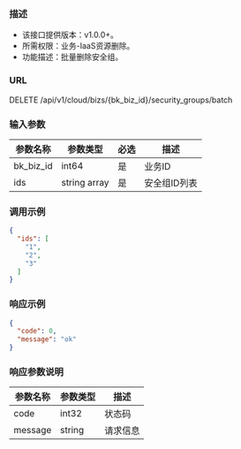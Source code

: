 ### 描述

- 该接口提供版本：v1.0.0+。
- 所需权限：业务-IaaS资源删除。
- 功能描述：批量删除安全组。

### URL

DELETE /api/v1/cloud/bizs/{bk_biz_id}/security_groups/batch

### 输入参数

| 参数名称        | 参数类型         | 必选    | 描述       |
|-------------|--------------|-------|----------|
| bk_biz_id   | int64        | 是     | 业务ID     |
| ids         | string array | 是     | 安全组ID列表  |

### 调用示例

```json
{
  "ids": [
    "1",
    "2",
    "3"
  ]
}
```

### 响应示例

```json
{
  "code": 0,
  "message": "ok"
}
```

### 响应参数说明

| 参数名称    | 参数类型   | 描述   |
|---------|--------|------|
| code    | int32  | 状态码  |
| message | string | 请求信息 |

